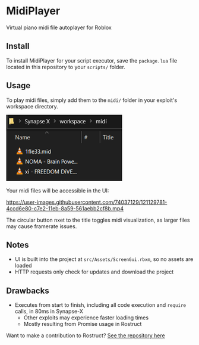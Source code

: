# MidiPlayer

Virtual piano midi file autoplayer for Roblox

## Install

To install MidiPlayer for your script executor, save the `package.lua` file located in this repository to your `scripts/` folder.

## Usage

To play midi files, simply add them to the `midi/` folder in your exploit's workspace directory.

![Midi folder](img/midi-folder.png)

Your midi files will be accessible in the UI:

https://user-images.githubusercontent.com/74037129/121129781-4ccd6e80-c7e2-11eb-8a59-561aebb2cf8b.mp4

The circular button nxet to the title toggles midi visualization, as larger files may cause framerate issues.

## Notes

* UI is built into the project at `src/Assets/ScreenGui.rbxm`, so no assets are loaded
* HTTP requests only check for updates and download the project

## Drawbacks

* Executes from start to finish, including all code execution and `require` calls, in 80ms in Synapse-X
  * Other exploits may experience faster loading times
  * Mostly resulting from Promise usage in Rostruct

Want to make a contribution to Rostruct? [See the repository here](https://github.com/richie0866/Rostruct)
